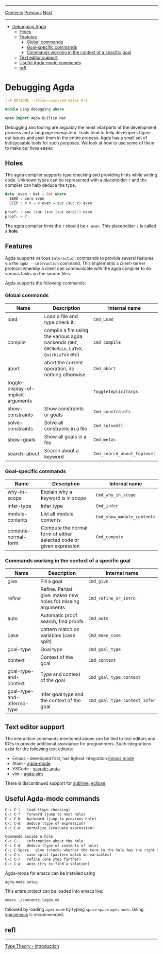 ****
[Contents](contents.html)
[Previous](Lang.syntaxQuirks.html)
[Next](Types.introduction.html)

<!-- START doctoc generated TOC please keep comment here to allow auto update -->
<!-- DON'T EDIT THIS SECTION, INSTEAD RE-RUN doctoc TO UPDATE -->
****

- [Debugging Agda](#debugging-agda)
  - [Holes](#holes)
  - [Features](#features)
    - [Global commands](#global-commands)
    - [Goal-specific commands](#goal-specific-commands)
    - [Commands working in the context of a specific goal](#commands-working-in-the-context-of-a-specific-goal)
  - [Text editor support](#text-editor-support)
  - [Useful Agda-mode commands](#useful-agda-mode-commands)
  - [refl](#refl)

<!-- END doctoc generated TOC please keep comment here to allow auto update -->


# Debugging Agda

```agda
{-# OPTIONS --allow-unsolved-metas #-}

module Lang.debugging where

open import Agda.Builtin.Nat
```

Debugging and tooling are arguably the most vital parts of the development process and a language ecosystem. Tools tend to help developers figure out issues and assit them in the entire process. Agda has a small set of indisposable tools for such purposes. We look at how to use some of them to make our lives easier.

## Holes

The agda compiler supports type checking and providing hints while writing code. Unknown types can be represented with a placeholder `?` and the compiler can help deduce the type.

```agda
data _even : Nat → Set where
  ZERO : zero even
  STEP : ∀ x → x even → suc (suc x) even

proof₁ : suc (suc (suc (suc zero))) even
proof₁ = ?
```
The agda compiler hints the `?` should be `4 even`. This placeholder `?` is called a **hole**.

## Features

Agda supports various `Interaction` commands to provide several features via the `agda --interaction` command. This implements a client-server protocol whereby a client can communicate with the agda compiler to do various tasks on the source files.

Agda supports the following commands:

### Global commands

| Name | Description | Internal name |
| --- | --- | --- |
| load | Load a file and type check it. | `Cmd_Load` |
| compile | compile a file using the various agda backends (`GHC`, `GHCNoMain`, `LaTeX`, `QuickLaTeX` etc) | `Cmd_compile` |
| abort | abort the current operation, do nothing otherwise | `Cmd_abort` |
| toggle-display-of-implicit-arguments | | `ToggleImplicitArgs` |
| show-constraints | Show constraints or goals | `Cmd_constraints` |
| solve-constraints | Solve all constraints in a file | `Cmd_solveAll` |
| show-goals | Show all goals in a file | `Cmd_metas` |
| search-about | Search about a keyword | `Cmd_search_about_toplevel` |

### Goal-specific commands

| Name | Description | Internal name |
| --- | --- | --- |
| why-in-scope | Explain why a keyword is in scope | `Cmd_why_in_scope` |
| infer-type | Infer type | `Cmd_infer` |
| module-contents | List all module contents | `Cmd_show_module_contents` |
| compute-normal-form | Compute the normal form of either selected code or given expression | `Cmd_compute` |

### Commands working in the context of a specific goal

| Name | Description | Internal name |
| --- | --- | --- |
| give | Fill a goal | `Cmd_give` |
| refine | Refine. Partial give: makes new holes for missing arguments | `Cmd_refine_or_intro` |
| auto | Automatic proof search, find proofs | `Cmd_auto` |
| case | pattern match on variables (case split) | `Cmd_make_case` |
| goal-type | Goal type | `Cmd_goal_type` |
| context | Context of the goal | `Cmd_context` |
| goal-type-and-context | Type and context of the goal | `Cmd_goal_type_context` |
| goal-type-and-inferred-type | Infer goal type and the context of the goal | `Cmd_goal_type_context_infer` |


## Text editor support

The interaction commands mentioned above can be tied to text editors and IDEs to provide additional assistance for programmers. Such integrations exist for the following text editors:

- Emacs - developed first, has tighest integration [Emacs mode](https://agda.readthedocs.io/en/v2.5.2/tools/emacs-mode.html)
- Atom - [agda-mode](https://atom.io/packages/agda-mode)
- VSCode - [vscode-agda](https://github.com/freebroccolo/vscode-agda)
- vim - [agda-vim](https://github.com/derekelkins/agda-vim)

There is discontinued support for [sublime](https://github.com/banacorn/agda-mode-st3), [eclipse](https://pdfs.semanticscholar.org/b7f9/32609298debd21398d54e13c864e26a03ac1.pdf).

## Useful Agda-mode commands

```markdown
C-c C-l   load (type checking)
C-c C-f   forward (jump to next hole)
C-c C-b   backward (jump to previous hole)
C-c C-d   deduce (type of expression)
C-c C-n   normalize (evaluate expression)
```

```markdown
Commands inside a hole
C-c C-,   information about the hole
C-c C-d   deduce (type of contents of hole)
C-c C-Space   give (checks whether the term in the hole has the right type and if it has, replaces the hole with the term)
C-c C-c   case split (pattern match on variables)
C-c C-r   refine (one step further)
C-c C-a   auto (try to find a solution)
```

Agda-mode for emacs can be installed using

```bash
agda-mode setup
```

This entire project can be loaded into emacs like:

```bash
emacs ./contents.lagda.md
```

followed by loading `agda-mode` by typing `space` `space` `agda-mode`. Using [spacemacs](http://spacemacs.org/) is recommended.

## refl


****
[Type Theory - Introduction](./Types.introduction.html)
